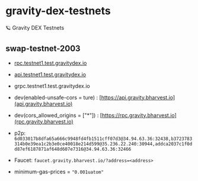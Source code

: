 # gravity-dex-testnets
🪐 Gravity DEX Testnets


## swap-testnet-2003
- [rpc.testnet1.test.gravitydex.io](https://rpc.testnet1.test.gravitydex.io)
- [api.testnet1.test.gravitydex.io](https://api.testnet1.test.gravitydex.io)
- grpc.testnet1.test.gravitydex.io
- dev(enabled-unsafe-cors = ture) : [https://api.gravity.bharvest.io](api.gravity.bharvest.io)
- dev(cors_allowed_origins = ["*"]) : [https://rpc.gravity.bharvest.io](rpc.gravity.bharvest.io)

- p2p: `6d033017b8dfa65a666c9948fd4fb1511cff07d3@34.94.63.36:32438,b3723783314b0e39ea1c2b3e0ce40018e214d599@35.236.22.240:30944,addca2037c1f0dd87ef6187871af648d607e7316@34.94.63.36:32466`
- Faucet: `faucet.gravity.bharvest.io/?address=<address>`
- minimum-gas-prices = `"0.001uatom"`
